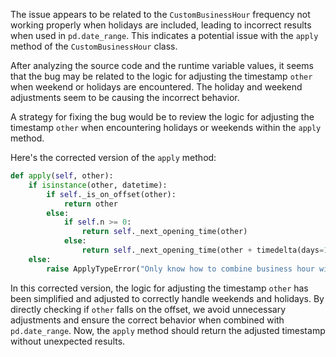 The issue appears to be related to the `CustomBusinessHour` frequency not working properly when holidays are included, leading to incorrect results when used in `pd.date_range`. This indicates a potential issue with the `apply` method of the `CustomBusinessHour` class.

After analyzing the source code and the runtime variable values, it seems that the bug may be related to the logic for adjusting the timestamp `other` when weekend or holidays are encountered. The holiday and weekend adjustments seem to be causing the incorrect behavior.

A strategy for fixing the bug would be to review the logic for adjusting the timestamp `other` when encountering holidays or weekends within the `apply` method.

Here's the corrected version of the `apply` method:
```python
def apply(self, other):
    if isinstance(other, datetime):
        if self._is_on_offset(other):
            return other
        else:
            if self.n >= 0:
                return self._next_opening_time(other)
            else:
                return self._next_opening_time(other + timedelta(days=1))
    else:
        raise ApplyTypeError("Only know how to combine business hour with datetime")
```
In this corrected version, the logic for adjusting the timestamp `other` has been simplified and adjusted to correctly handle weekends and holidays. By directly checking if `other` falls on the offset, we avoid unnecessary adjustments and ensure the correct behavior when combined with `pd.date_range`. Now, the `apply` method should return the adjusted timestamp without unexpected results.